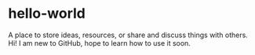 # hello-world
A place to store ideas, resources, or share and discuss things with others.
Hi! I am new to GitHub, hope to learn how to use it soon.
